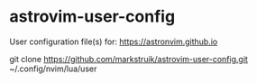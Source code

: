 # astrovim-user-config

User configuration file(s) for: https://astronvim.github.io

git clone https://github.com/markstruik/astrovim-user-config.git ~/.config/nvim/lua/user

